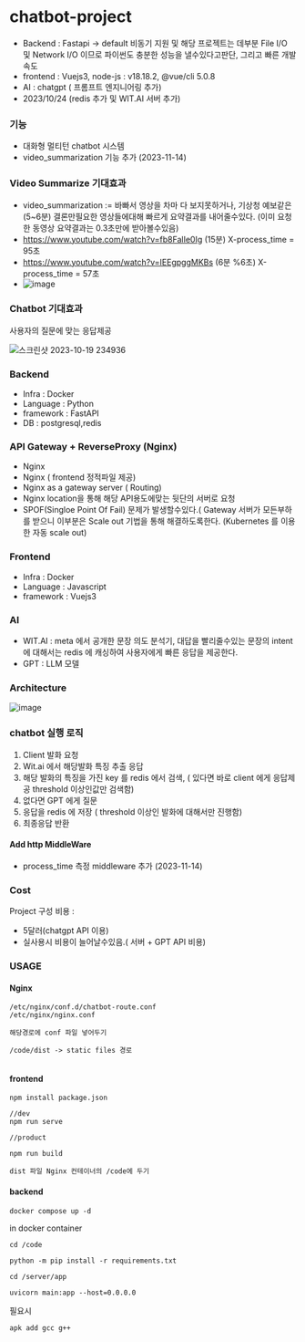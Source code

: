 # chatbot-project

- Backend : Fastapi -> default 비동기 지원 및 해당 프로젝트는 데부분 File I/O 및 Network I/O 이므로 파이썬도 충분한 성능을 낼수있다고판단, 그리고 빠른 개발속도 
- frontend : Vuejs3, node-js : v18.18.2, @vue/cli 5.0.8
- AI : chatgpt ( 프롬프트 엔지니어링 추가)
- 2023/10/24 (redis 추가 및 WIT.AI 서버 추가)


### 기능 
- 대화형 멀티턴 chatbot 시스템
- video_summarization 기능 추가 (2023-11-14)

### Video Summarize 기대효과
- video_summarization := 바빠서 영상을 차마 다 보지못하거나, 기상청 예보같은(5~6분) 결론만필요한 영상들에대해 빠르게 요약결과를 내어줄수있다. (이미 요청한 동영상 요약결과는 0.3초만에 받아볼수있음)
- https://www.youtube.com/watch?v=fb8FalIe0Ig (15분) X-process_time = 95초
- https://www.youtube.com/watch?v=IEEgpggMKBs (6분 %6초) X-process_time = 57초
- ![image](https://github.com/wjs2063/chatbot-project/assets/76778082/55777adb-0beb-4cff-931c-7d5df942c8d3)

### Chatbot 기대효과
사용자의 질문에 맞는 응답제공

![스크린샷 2023-10-19 234936](https://github.com/wjs2063/chatbot-project/assets/76778082/8b39e331-ca95-4155-87d7-36568354f3f9)   



### Backend
- Infra : Docker
- Language : Python
- framework : FastAPI
- DB : postgresql,redis

### API Gateway + ReverseProxy (Nginx)
- Nginx
- Nginx ( frontend 정적파일 제공)
- Nginx as a gateway server ( Routing)
- Nginx location을 통해  해당 API용도에맞는 뒷단의 서버로 요청
- SPOF(Singloe Point Of Fail) 문제가 발생할수있다.( Gateway 서버가 모든부하를 받으니 이부분은 Scale out 기법을 통해 해결하도록한다. (Kubernetes 를 이용한 자동 scale out) 

### Frontend

- Infra : Docker
- Language : Javascript
- framework : Vuejs3


### AI 
- WIT.AI : meta 에서 공개한 문장 의도 분석기, 대답을 빨리줄수있는 문장의 intent 에 대해서는 redis 에 캐싱하여 사용자에게 빠른 응답을 제공한다.
- GPT : LLM 모델


### Architecture 
![image](https://github.com/wjs2063/chatbot-project/assets/76778082/53e78a85-32e6-44f7-aa4a-83ce4663bd59)



### chatbot 실행 로직 

1. Client 발화 요청
2. Wit.ai 에서 해당발화 특징 추출 응답
3. 해당 발화의 특징을 가진 key 를 redis 에서 검색, ( 있다면 바로 client 에게 응답제공 threshold 이상인값만 검색함)
4. 없다면 GPT 에게 질문
5. 응답을 redis 에 저장 ( threshold 이상인 발화에 대해서만 진행함)
6. 최종응답 반환


#### Add http MiddleWare 
- process_time 측정 middleware 추가 (2023-11-14)




### Cost

Project 구성 비용 :  
- 5달러(chatgpt API 이용)
- 실사용시 비용이 늘어날수있음.( 서버 + GPT API 비용)


 

### USAGE 

#### Nginx 
```
/etc/nginx/conf.d/chatbot-route.conf
/etc/nginx/nginx.conf

해당경로에 conf 파일 넣어두기

/code/dist -> static files 경로 


```


#### frontend

```
npm install package.json

//dev
npm run serve

//product

npm run build

dist 파일 Nginx 컨테이너의 /code에 두기 

```


#### backend

```
docker compose up -d
```

in docker container  

```
cd /code

python -m pip install -r requirements.txt

cd /server/app

uvicorn main:app --host=0.0.0.0
```

필요시 

```
apk add gcc g++
```
